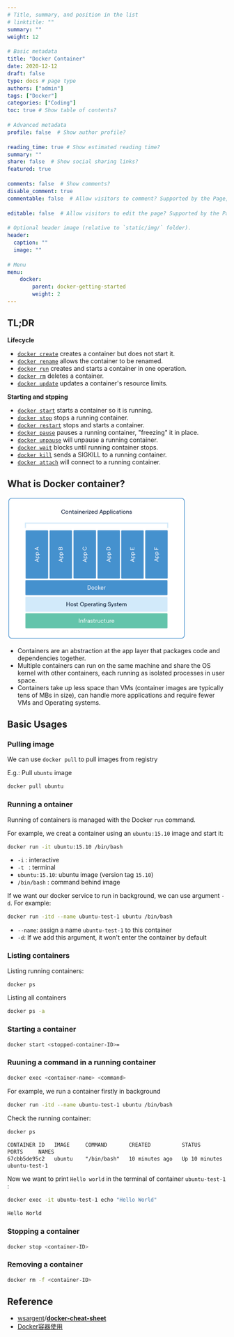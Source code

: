 ```yaml
---
# Title, summary, and position in the list
# linktitle: ""
summary: ""
weight: 12

# Basic metadata
title: "Docker Container"
date: 2020-12-12
draft: false
type: docs # page type
authors: ["admin"]
tags: ["Docker"]
categories: ["Coding"]
toc: true # Show table of contents?

# Advanced metadata
profile: false  # Show author profile?

reading_time: true # Show estimated reading time?
summary: ""
share: false  # Show social sharing links?
featured: true

comments: false  # Show comments?
disable_comment: true
commentable: false  # Allow visitors to comment? Supported by the Page, Post, and Docs content types.

editable: false  # Allow visitors to edit the page? Supported by the Page, Post, and Docs content types.

# Optional header image (relative to `static/img/` folder).
header:
  caption: ""
  image: ""

# Menu
menu: 
    docker:
        parent: docker-getting-started
        weight: 2
---
```


## TL;DR

**Lifecycle**

- [`docker create`](https://docs.docker.com/engine/reference/commandline/create) creates a container but does not start it.
- [`docker rename`](https://docs.docker.com/engine/reference/commandline/rename/) allows the container to be renamed.
- [`docker run`](https://docs.docker.com/engine/reference/commandline/run) creates and starts a container in one operation.
- [`docker rm`](https://docs.docker.com/engine/reference/commandline/rm) deletes a container.
- [`docker update`](https://docs.docker.com/engine/reference/commandline/update/) updates a container's resource limits.

**Starting and stpping**

- [`docker start`](https://docs.docker.com/engine/reference/commandline/start) starts a container so it is running.
- [`docker stop`](https://docs.docker.com/engine/reference/commandline/stop) stops a running container.
- [`docker restart`](https://docs.docker.com/engine/reference/commandline/restart) stops and starts a container.
- [`docker pause`](https://docs.docker.com/engine/reference/commandline/pause/) pauses a running container, "freezing" it in place.
- [`docker unpause`](https://docs.docker.com/engine/reference/commandline/unpause/) will unpause a running container.
- [`docker wait`](https://docs.docker.com/engine/reference/commandline/wait) blocks until running container stops.
- [`docker kill`](https://docs.docker.com/engine/reference/commandline/kill) sends a SIGKILL to a running container.
- [`docker attach`](https://docs.docker.com/engine/reference/commandline/attach) will connect to a running container.

## What is Docker container?

<img src="https://raw.githubusercontent.com/EckoTan0804/upic-repo/master/uPic/docker-containerized-appliction-blue-border_2.png" alt="img" style="zoom: 40%;" />

- Containers are an abstraction at the app layer that packages code and dependencies together. 
- Multiple containers can run on the same machine and share the OS kernel with other containers, each running as isolated processes in user space. 
- Containers take up less space than VMs (container images are typically tens of MBs in size), can handle more applications and require fewer VMs and Operating systems.

## Basic Usages

### Pulling image

We can use `docker pull` to pull images from registry

E.g.: Pull `ubuntu` image

```bash
docker pull ubuntu
```

### Running a ontainer

Running of containers is managed with the Docker `run` command. 

For example, we creat a container using an `ubuntu:15.10` image and start it:

```bash
docker run -it ubuntu:15.10 /bin/bash
```

- `-i` : interactive
- `-t ` : terminal
- `ubuntu:15.10`: ubuntu image (version tag `15.10`)
- `/bin/bash` : command behind image

If we want our docker service to run in background, we can use argument `-d`. For example:

```bash
docker run -itd --name ubuntu-test-1 ubuntu /bin/bash
```

- `--name`: assign a name `ubuntu-test-1` to this container
- `-d`: If we add this argument, it won't enter the container by default

### Listing containers

Listing running containers:

```bash
docker ps
```

Listing all containers

```bash
docker ps -a
```

### Starting a container

```bash
docker start <stopped-container-ID>=	
```

### Ruuning a command in a running container

```bash
docker exec <container-name> <command>
```

For example, we run a container firstly in background 

```bash
docker run -itd --name ubuntu-test-1 ubuntu /bin/bash
```

Check the running container:

```bash
docker ps
```

```
CONTAINER ID   IMAGE     COMMAND       CREATED          STATUS          PORTS     NAMES
67cbb5de95c2   ubuntu    "/bin/bash"   10 minutes ago   Up 10 minutes             ubuntu-test-1
```

Now we want to print `Hello world` in the terminal of container `ubuntu-test-1` :

```bash
docker exec -it ubuntu-test-1 echo "Hello World"
```

```bash
Hello World
```

### Stopping a container

```bash
docker stop <container-ID>
```

### Removing a container

```bash
docker rm -f <container-ID>
```



## Reference

- [wsargent](https://github.com/wsargent)/**[docker-cheat-sheet](https://github.com/wsargent/docker-cheat-sheet)**
- [Docker容器使用](https://www.runoob.com/docker/docker-container-usage.html)